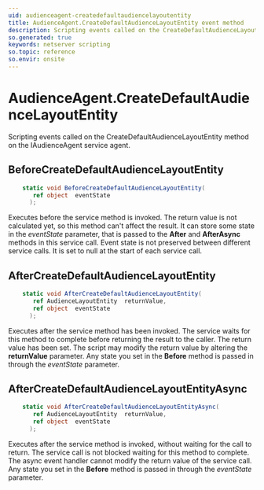```yaml
---
uid: audienceagent-createdefaultaudiencelayoutentity
title: AudienceAgent.CreateDefaultAudienceLayoutEntity event method
description: Scripting events called on the CreateDefaultAudienceLayoutEntity method on the AudienceAgent service agent.
so.generated: true
keywords: netserver scripting
so.topic: reference
so.envir: onsite
---
```

# AudienceAgent.CreateDefaultAudienceLayoutEntity

Scripting events called on the <see cref='M:IAudienceAgent.CreateDefaultAudienceLayoutEntity'>CreateDefaultAudienceLayoutEntity</see> method on the <see cref='IAudienceAgent'>IAudienceAgent</see>  service agent.

## BeforeCreateDefaultAudienceLayoutEntity
```cs
    static void BeforeCreateDefaultAudienceLayoutEntity(
       ref object  eventState
      );
```
Executes before the service method is invoked.
The return value is not calculated yet, so this method can't affect the result.
It can store some state in the *eventState* parameter, that is passed to the **After** and **AfterAsync** methods in this service call.
Event state is not preserved between different service calls. It is set to null at the start of each service call.
## AfterCreateDefaultAudienceLayoutEntity
```cs
    static void AfterCreateDefaultAudienceLayoutEntity(
       ref AudienceLayoutEntity  returnValue,
       ref object  eventState
      );
```
Executes after the service method has been invoked. The service waits for this method to complete before returning the result to the caller.
The return value has been set. The script may modify the return value by altering the **returnValue** parameter.
Any state you set in the **Before** method is passed in through the *eventState* parameter.
## AfterCreateDefaultAudienceLayoutEntityAsync
```cs
    static void AfterCreateDefaultAudienceLayoutEntityAsync(
       ref AudienceLayoutEntity  returnValue,
       ref object  eventState
      );
```
Executes after the service method is invoked, without waiting for the call to return.
The service call is not blocked waiting for this method to complete.
The async event handler cannot modify the return value of the service call.
Any state you set in the **Before** method is passed in through the *eventState* parameter.

